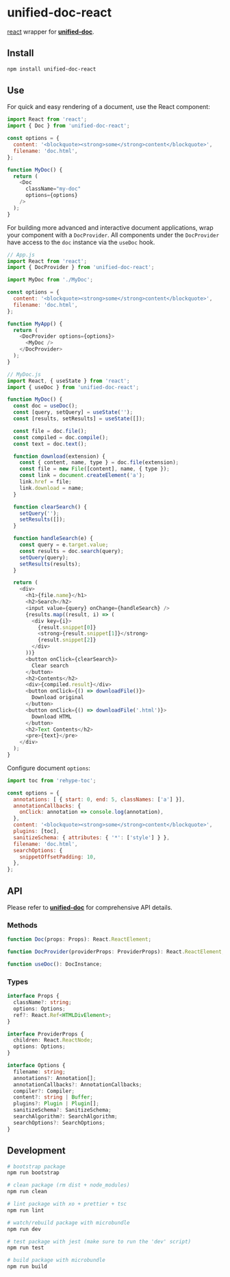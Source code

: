 # unified-doc-react

[react][react] wrapper for [**unified-doc**][unified-doc].

## Install

```sh
npm install unified-doc-react
```

## Use

For quick and easy rendering of a document, use the React component:

```js
import React from 'react';
import { Doc } from 'unified-doc-react';

const options = {
  content: '<blockquote><strong>some</strong>content</blockquote>',
  filename: 'doc.html',
};

function MyDoc() {
  return (
    <Doc
      className="my-doc"
      options={options}
    />
  );
}
```

For building more advanced and interactive document applications, wrap your component with a `DocProvider`.  All components under the `DocProvider` have access to the `doc` instance via the `useDoc` hook.

```js
// App.js
import React from 'react';
import { DocProvider } from 'unified-doc-react';

import MyDoc from './MyDoc';

const options = {
  content: '<blockquote><strong>some</strong>content</blockquote>',
  filename: 'doc.html',
};

function MyApp() {
  return (
    <DocProvider options={options}>
      <MyDoc />
    </DocProvider>
  );
}

// MyDoc.js
import React, { useState } from 'react';
import { useDoc } from 'unified-doc-react';

function MyDoc() {
  const doc = useDoc();
  const [query, setQuery] = useState('');
  const [results, setResults] = useState([]);

  const file = doc.file();
  const compiled = doc.compile();
  const text = doc.text();

  function download(extension) {
    const { content, name, type } = doc.file(extension);
    const file = new File([content], name, { type });
    const link = document.createElement('a');
    link.href = file;
    link.download = name;
  }

  function clearSearch() {
    setQuery('');
    setResults([]);
  }

  function handleSearch(e) {
    const query = e.target.value;
    const results = doc.search(query);
    setQuery(query);
    setResults(results);
  }

  return (
    <div>
      <h1>{file.name}</h1>
      <h2>Search</h2>
      <input value={query} onChange={handleSearch} />
      {results.map((result, i) => (
        <div key={i}>
          {result.snippet[0]}
          <strong>{result.snippet[1]}</strong>
          {result.snippet[2]}
        </div>
      ))}
      <button onClick={clearSearch}>
        Clear search
      </button>
      <h2>Contents</h2>
      <div>{compiled.result}</div>
      <button onClick={() => downloadFile()}>
        Download original
      </button>
      <button onClick={() => downloadFile('.html')}>
        Download HTML
      </button>
      <h2>Text Contents</h2>
      <pre>{text}</pre>
    </div>
  );
}
```

Configure document `options`:

```js
import toc from 'rehype-toc';

const options = {
  annotations: [ { start: 0, end: 5, classNames: ['a'] }],
  annotationCallbacks: {
    onClick: annotation => console.log(annotation),
  },
  content: '<blockquote><strong>some</strong>content</blockquote>',
  plugins: [toc],
  sanitizeSchema: { attributes: { '*': ['style'] } },
  filename: 'doc.html',
  searchOptions: {
    snippetOffsetPadding: 10,
  },
};
```

## API

Please refer to [**unified-doc**][unified-doc] for comprehensive API details.

### Methods

```ts
function Doc(props: Props): React.ReactElement;

function DocProvider(providerProps: ProviderProps): React.ReactElement;

function useDoc(): DocInstance;
```

### Types

```ts
interface Props {
  className?: string;
  options: Options;
  ref?: React.Ref<HTMLDivElement>;
}

interface ProviderProps {
  children: React.ReactNode;
  options: Options;
}

interface Options {
  filename: string;
  annotations?: Annotation[];
  annotationCallbacks?: AnnotationCallbacks;
  compiler?: Compiler;
  content?: string | Buffer;
  plugins?: Plugin | Plugin[];
  sanitizeSchema?: SanitizeSchema;
  searchAlgorithm?: SearchAlgorithm;
  searchOptions?: SearchOptions;
}
```

## Development

```sh
# bootstrap package
npm run bootstrap

# clean package (rm dist + node_modules)
npm run clean

# lint package with xo + prettier + tsc
npm run lint

# watch/rebuild package with microbundle
npm run dev

# test package with jest (make sure to run the 'dev' script)
npm run test

# build package with microbundle
npm run build
```

<!-- Links -->
[react]: https://github.com/facebook/react
[unified-doc]: https://github.com/unified-doc/unified-doc
